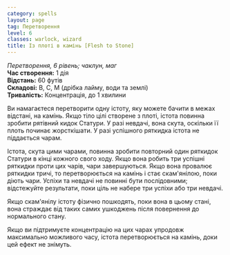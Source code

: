 ```yaml
---
category: spells
layout: page
tag: Перетворення
level: 6
classes: warlock, wizard
title: Із плоті в камінь [Flesh to Stone]
---
```


_Перетворення, 6 рівень; чаклун, маг_    
**Час створення:** 1 дія    
**Відстань:** 60 футів    
**Складові:** В, С, М (дрібка лайму, води та землі)    
**Тривалість:** Концентрація, до 1 хвилини    

Ви намагаєтеся перетворити одну істоту, яку можете бачити в межах відстані, на камінь. Якщо тіло цілі створене з плоті, істота повинна зробити рятівний кидок Статури. У разі невдачі, вона скута, оскільки її плоть починає жорсткішати. У разі успішного ряткидка істота не піддається чарам.    

Істота, скута цими чарами, повинна зробити повторний один ряткидок Статури в кінці кожного свого ходу. Якщо вона робить три успішні ряткидки проти цих чарів, чари завершуються. Якщо вона провалює ряткидки тричі, то перетворюється на камінь і стає скам'янілою, поки діють чари. Успіхи та невдачі не повинні бути послідовними; відстежуйте результати, поки ціль не набере три успіхи або три невдачі.    

Якщо скам'янілу істоту фізично пошкодять, поки вона в цьому стані, вона страждає від таких самих ушкоджень після повернення до нормального стану.    

Якщо ви підтримуєте концентрацію на цих чарах упродовж максимально можливого часу, істота перетворюється на камінь, доки цей ефект не знімуть. 
